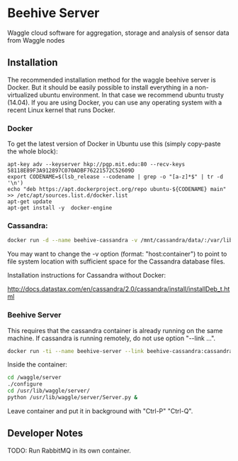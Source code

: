 # Beehive Server

Waggle cloud software for aggregation, storage and analysis of sensor data from Waggle nodes

## Installation

The recommended installation method for the waggle beehive server is Docker. But it should be easily possible to install everything in a non-virtualized ubuntu environment. In that case we recommend ubuntu trusty (14.04). If you are using Docker, you can use any operating system with a recent Linux kernel that runs Docker. 

### Docker

To get the latest version of Docker in Ubuntu use this (simply copy-paste the whole block):
```
apt-key adv --keyserver hkp://pgp.mit.edu:80 --recv-keys 58118E89F3A912897C070ADBF76221572C52609D
export CODENAME=$(lsb_release --codename | grep -o "[a-z]*$" | tr -d '\n')
echo "deb https://apt.dockerproject.org/repo ubuntu-${CODENAME} main" >> /etc/apt/sources.list.d/docker.list
apt-get update
apt-get install -y  docker-engine
```

### Cassandra:
```bash
docker run -d --name beehive-cassandra -v /mnt/cassandra/data/:/var/lib/cassandra/data cassandra:2.2.3
```
You may want to change the -v option (format: "host:container") to point to file system location with sufficient space for the Cassandra database files.

Installation instructions for Cassandra without Docker:

http://docs.datastax.com/en/cassandra/2.0/cassandra/install/installDeb_t.html

### Beehive Server
This requires that the cassandra container is already running on the same machine. If cassandra is running remotely, do not use option "--link ...".

```bash
docker run -ti --name beehive-server --link beehive-cassandra:cassandra waggle/beehive-server:latest
```

Inside the container:
```bash
cd /waggle/server
./configure
cd /usr/lib/waggle/server/
python /usr/lib/waggle/server/Server.py &
```
Leave container and put it in background with "Ctrl-P" "Ctrl-Q".

## Developer Notes

TODO: Run RabbitMQ in its own container.

